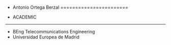 * Antonio Ortega Berzal
=======================

* ACADEMIC
----------

* BEng Telecommunications Engineering 
* Universidad Europea de Madrid 


